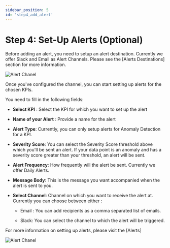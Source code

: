 ```yaml
---
sidebar_position: 5
id: 'step4_add_alert'
---
```

# Step 4: Set-Up Alerts (Optional)

Before adding an alert, you need to setup an alert destination. Currently we offer Slack and Email as Alert Channels. Please see the [Alerts Destinations] section for more information.

![Alert Chanel](/img/Alerts/alertschannel.png)

Once you've configured the channel, you can start setting up alerts for the chosen KPIs.

You need to fill in the following fields:

-   **Select KPI** : Select the KPI for which you want to set up the alert

-   **Name of your Alert** : Provide a name for the alert

-   **Alert Type**: Currently, you can only setup alerts for Anomaly Detection for a KPI. 

-   **Severity Score**: You can select the Severity Score threshold above which you'll be sent an alert. If your data point is an anomaly and has a severity score greater than your threshold, an alert will be sent.

-   **Alert Frequency**: How frequently will the alert be sent. Currently we offer Daily Alerts.

-   **Message Body**: This is the message you want accompanied when the alert is sent to you.

-   **Select Channel**: Channel on which you want to receive the alert at. Currently you can choose between either :

    -   Email : You can  add recipients as a comma separated list of emails.

    -   Slack: You can select the channel to which the alert will be triggered.

For more information on setting up alerts, please visit the [Alerts]

![Alert Chanel](/img/Alerts/alertsconfig.png)
